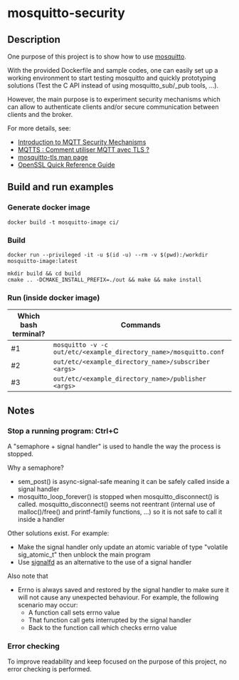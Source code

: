 # mosquitto-security

## Description

One purpose of this project is to show how to use [mosquitto](https://mosquitto.org/).

With the provided Dockerfile and sample codes, one can easily set up a working
environment to start testing mosquitto and quickly prototyping solutions (Test the C
API instead of using mosquitto_sub/_pub tools, ...).

However, the main purpose is to experiment security mechanisms which can allow
to authenticate clients and/or secure communication between clients and the broker.

For more details, see:
- [Introduction to MQTT Security Mechanisms](http://www.steves-internet-guide.com/mqtt-security-mechanisms/)
- [MQTTS : Comment utiliser MQTT avec TLS ?](https://openest.io/2019/02/06/chiffrement-communication-mqtt-tls-ssl-mosquitto-et-paho/)
- [mosquitto-tls man page](https://mosquitto.org/man/mosquitto-tls-7.html)
- [OpenSSL Quick Reference Guide](https://www.digicert.com/kb/ssl-support/openssl-quick-reference-guide.htm)

## Build and run examples

### Generate docker image

```
docker build -t mosquitto-image ci/
```

### Build

```
docker run --privileged -it -u $(id -u) --rm -v $(pwd):/workdir mosquitto-image:latest

mkdir build && cd build
cmake .. -DCMAKE_INSTALL_PREFIX=./out && make && make install
```

### Run (inside docker image)

| Which bash terminal? | Commands |
| --- | --- |
| #1 | ```mosquitto -v -c out/etc/<example_directory_name>/mosquitto.conf``` |
| #2 | ```out/etc/<example_directory_name>/subscriber <args>``` |
| #3 | ```out/etc/<example_directory_name>/publisher <args>``` |


## Notes

### Stop a running program: Ctrl+C

A "semaphore + signal handler" is used to handle the way the process is stopped.

Why a semaphore?
- sem_post() is async-signal-safe meaning it can be safely called inside a signal handler
- mosquitto_loop_forever() is stopped when mosquitto_disconnect() is called.
  mosquitto_disconnect() seems not reentrant (internal use of malloc()/free() and
  printf-family functions, ...) so it is not safe to call it inside a handler

Other solutions exist. For example:
- Make the signal handler only update an atomic variable of type "volatile sig_atomic_t"
  then unblock the main program
- Use [signalfd](http://man7.org/linux/man-pages/man2/signalfd.2.html) as an alternative to the use of a signal handler

Also note that
- Errno is always saved and restored by the signal handler to make sure it will not cause
  any unexpected behaviour.
  For example, the following scenario may occur:
  + A function call sets errno value
  + That function call gets interrupted by the signal handler
  + Back to the function call which checks errno value

### Error checking

To improve readability and keep focused on the purpose of this project, no error checking
is performed.
